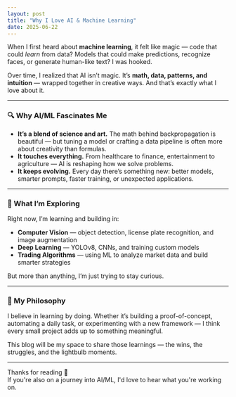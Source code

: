 ```yaml
---
layout: post
title: "Why I Love AI & Machine Learning"
date: 2025-06-22
---
```


When I first heard about **machine learning**, it felt like magic — code that could _learn_ from data? Models that could make predictions, recognize faces, or generate human-like text? I was hooked.

Over time, I realized that AI isn’t magic. It’s **math, data, patterns, and intuition** — wrapped together in creative ways. And that’s exactly what I love about it.

---

### 🔍 Why AI/ML Fascinates Me

- **It’s a blend of science and art.** The math behind backpropagation is beautiful — but tuning a model or crafting a data pipeline is often more about creativity than formulas.
- **It touches everything.** From healthcare to finance, entertainment to agriculture — AI is reshaping how we solve problems.
- **It keeps evolving.** Every day there’s something new: better models, smarter prompts, faster training, or unexpected applications.

---

### 🧠 What I’m Exploring

Right now, I’m learning and building in:

- **Computer Vision** — object detection, license plate recognition, and image augmentation
- **Deep Learning** — YOLOv8, CNNs, and training custom models
- **Trading Algorithms** — using ML to analyze market data and build smarter strategies

But more than anything, I’m just trying to stay curious.

---

### 🎯 My Philosophy

I believe in learning by doing. Whether it’s building a proof-of-concept, automating a daily task, or experimenting with a new framework — I think every small project adds up to something meaningful.

This blog will be my space to share those learnings — the wins, the struggles, and the lightbulb moments.

---

Thanks for reading 🙌  
If you're also on a journey into AI/ML, I'd love to hear what you're working on.
